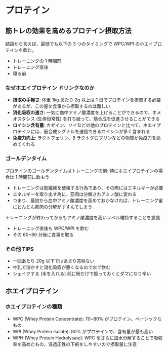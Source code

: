# プロテイン

## 筋トレの効果を高めるプロテイン摂取方法

結論から言えば、最低でも以下の 3 つのタイミングで WPC/WPI のホエイプロテインを飲む。

* トレーニングの 1 時間前
* トレーニング直後
* 寝る前

### なぜホエイプロテイン ドリンクなのか

* **摂取の手軽さ**: 体重 1kg あたり 2g 以上は 1 日でプロテインを摂取する必要があるが、この量を食事から摂取するのは難しい
* **消化吸収の速さ**: 一気に血中アミノ酸濃度を上げることができるので、ホメオスタシス (生体恒常性) を打ち破って、筋合成を促進させることができる
* **ロイシン含有量**: カゼイン、ソイなどの他のプロテインと比べて、ホエイプロテインには、筋合成シグナルを送信できるロイシンが多く含まれる
* **免疫力向上**: ラクトフェリン、β ラクトグロブリンなどの物質が免疫力を高めてくれる

### ゴールデンタイム

プロテインのゴールデンタイムはトレーニングの前: 特にホエイプロテインの場合は 1 時間前に飲もう

* トレーニングは筋繊維を破壊する行為であり、その際にはエネルギーが必要
* エネルギーを取り出す為に、筋肉は分解されアミノ酸に変わる
* つまり、最初から血中アミノ酸濃度を高めておかなければ、トレーニング宙にどんどん筋肉の分解がすすんでしまう

トレーニングが終わってからもアミノ酸濃度を高いレベル維持することを意識

* トレーニング直後も WPC/WPI を飲む
* その 60~90 分後に食事を取る

### その他 TIPS

* 一回あたり 20g 以下ではあまり意味ない
* 牛乳で溶かすと消化吸収が悪くなるので水で飲む
* シェイクする (水を入れる) 前に粉だけで振っておくとダマになり辛い


## ホエイプロテイン

### ホエイプロテインの種類

* WPC (Whey Protein Concentrate): 70~80% がプロテイン。ベーシックなもの
* WPI (Whey Protein Isolate): 90% がプロテインで、含有量が最も高い
* WPH (Whey Protein Hydrolysate): WPC をさらに加水分解することで吸収率を高めたもの。浸透圧性の下痢をしやすいので摂取量に注意